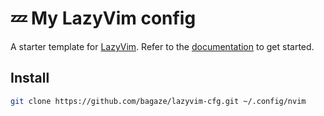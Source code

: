 # 💤 My LazyVim config

A starter template for [LazyVim](https://github.com/LazyVim/LazyVim).
Refer to the [documentation](https://lazyvim.github.io/installation) to get started.

## Install

```bash
git clone https://github.com/bagaze/lazyvim-cfg.git ~/.config/nvim
```
